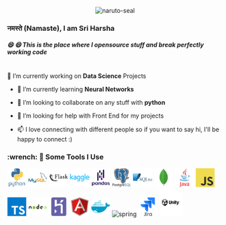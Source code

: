 <p align="center">
<img alt="naruto-seal" width="600px" src="https://github.com/srihar5ha/srihar5ha/blob/main/seal-sage.jpg"</img>
</p>

### नमस्ते (Namaste), I am Sri Harsha

##### :smile: :smile: This is the place where I opensource stuff and break perfectly working code
#

 🔭 I’m currently working on **Data Science** Projects
- 🌱 I’m currently learning **Neural Networks**
- 👯 I’m looking to collaborate on any stuff with **python**
- 🤔 I’m looking for help with Front End for my projects

- 📫  I love connecting with different people so if you want to say hi, I'll be happy to connect :)
<h3>:wrench:  🚀 Some Tools I Use </h2>
<p align="left">
<img src="https://raw.githubusercontent.com/devicons/devicon/master/icons/python/python-original-wordmark.svg" alt="python" width="45" height="45" />
<img src="https://raw.githubusercontent.com/devicons/devicon/master/icons/mysql/mysql-original-wordmark.svg" alt="mysql" width="45" height="45" />
<img src="https://github.com/devicons/devicon/blob/master/icons/flask/flask-original-wordmark.svg" alt="flask" width="45" height="45" />
<img src="https://github.com/devicons/devicon/blob/master/icons/kaggle/kaggle-original-wordmark.svg" alt="kaggle" width="45" height="45" />
<img src="https://github.com/devicons/devicon/blob/master/icons/pandas/pandas-original-wordmark.svg" alt="pandas" width="45" height="45" />
<img src="https://github.com/devicons/devicon/blob/master/icons/postgresql/postgresql-original-wordmark.svg" alt="postgre" width="45" height="45" />
<img src="https://github.com/devicons/devicon/blob/master/icons/sqlite/sqlite-original-wordmark.svg" alt="sqlite" width="45" height="45" />
<img src="https://raw.githubusercontent.com/devicons/devicon/master/icons/mongodb/mongodb-original.svg" alt="mongodb" width="45" height="45" />
<img src="https://raw.githubusercontent.com/devicons/devicon/master/icons/java/java-original-wordmark.svg" alt="java" width="45" height="45" />
<img src="https://raw.githubusercontent.com/devicons/devicon/master/icons/javascript/javascript-original.svg" alt="javascript" width="45" height="45" />
<img src="https://raw.githubusercontent.com/devicons/devicon/master/icons/typescript/typescript-original.svg" alt="typescript" width="45" height="45" />
<img src="https://raw.githubusercontent.com/devicons/devicon/master/icons/nodejs/nodejs-original-wordmark.svg" alt="nodejs" width="45" height="45" />
<img src="https://raw.githubusercontent.com/devicons/devicon/master/icons/heroku/heroku-plain.svg" alt="heroku" width="45" height="45" />
<img src="https://raw.githubusercontent.com/devicons/devicon/master/icons/angularjs/angularjs-original.svg" alt="angular-js" width="45" height="45" />
<img src="https://github.com/devicons/devicon/blob/master/icons/docker/docker-plain.svg" alt="docker-plain" width="45" height="45" />
<img src="https://www.vectorlogo.zone/logos/springio/springio-icon.svg" alt="spring" width="45" height="45" />
<img src="https://github.com/devicons/devicon/blob/master/icons/jira/jira-original-wordmark.svg" alt="jira" width="45" height="45" />
<img src="https://github.com/devicons/devicon/blob/master/icons/unity/unity-original-wordmark.svg" alt="unity" width="55" height="65" />  
</p>

#
<!-- This is a comment in the markdown file 
![snake gif](https://github.com/srihar5ha/srihar5ha/blob/output/github-contribution-grid-snake.svg) -->
